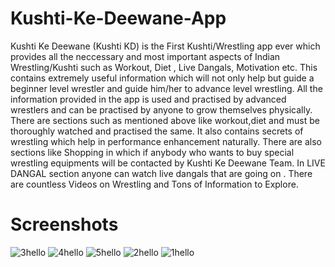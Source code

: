 # Kushti-Ke-Deewane-App
Kushti Ke Deewane (Kushti KD) is the First Kushti/Wrestling app ever which provides all the neccessary and most important aspects of Indian Wrestling/Kushti such as Workout, Diet , Live Dangals, Motivation etc.
This contains extremely useful information which will not only help but guide a beginner level wrestler and guide him/her to advance level wrestling. All the information provided in the app is used and practised by advanced wrestlers and can be practised by anyone to grow themselves physically.
There are sections such as mentioned above like workout,diet and must be thoroughly watched and practised the same. It also contains secrets of wrestling which help in performance enhancement naturally.
There are also sections like Shopping in which if anybody who wants to buy special wrestling equipments will be contacted by Kushti Ke Deewane Team. In LIVE DANGAL section anyone can watch live dangals that are going on . There are countless Videos on Wrestling and Tons of Information to Explore.

# Screenshots
 
 ![3hello](https://user-images.githubusercontent.com/45965818/79638824-3fe85880-81a5-11ea-8765-a34315463a0a.gif)
 ![4hello](https://user-images.githubusercontent.com/45965818/79638829-44ad0c80-81a5-11ea-97e3-f7e71a3d4358.gif)
 ![5hello](https://user-images.githubusercontent.com/45965818/79638831-48d92a00-81a5-11ea-9247-46ed710c860d.gif)
 ![2hello](https://user-images.githubusercontent.com/45965818/79638833-4c6cb100-81a5-11ea-99a8-0a8907bdf4c1.gif)
 ![1hello](https://user-images.githubusercontent.com/45965818/79638703-95703580-81a4-11ea-919c-bd85709c37f4.gif)
